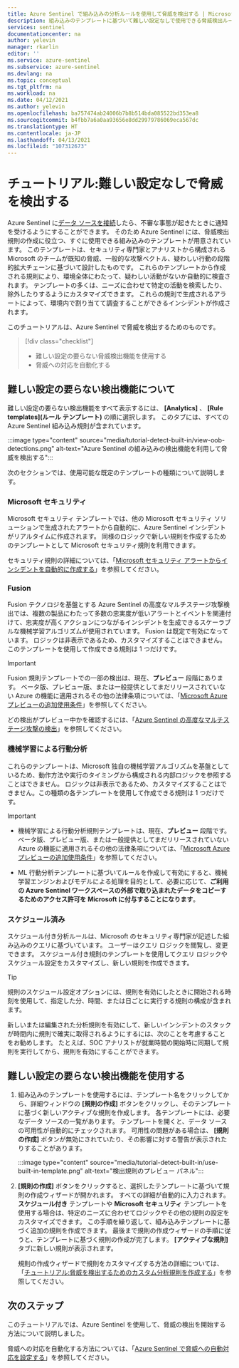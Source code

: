 ```yaml
---
title: Azure Sentinel で組み込みの分析ルールを使用して脅威を検出する | Microsoft Docs
description: 組み込みのテンプレートに基づいて難しい設定なしで使用できる脅威検出ルールの使用方法について説明します。これを使用すると、何か疑わしいことが発生したときに通知が届きます。
services: sentinel
documentationcenter: na
author: yelevin
manager: rkarlin
editor: ''
ms.service: azure-sentinel
ms.subservice: azure-sentinel
ms.devlang: na
ms.topic: conceptual
ms.tgt_pltfrm: na
ms.workload: na
ms.date: 04/12/2021
ms.author: yelevin
ms.openlocfilehash: ba757474ab24006b7b8b514bda085522bd353ea8
ms.sourcegitcommit: b4fbb7a6a0aa93656e8dd29979786069eca567dc
ms.translationtype: HT
ms.contentlocale: ja-JP
ms.lasthandoff: 04/13/2021
ms.locfileid: "107312673"
---
```

# <a name="tutorial-detect-threats-out-of-the-box"></a>チュートリアル:難しい設定なしで脅威を検出する

Azure Sentinel に[データ ソースを接続](quickstart-onboard.md)したら、不審な事態が起きたときに通知を受けるようにすることができます。 そのため Azure Sentinel には、脅威検出規則の作成に役立つ、すぐに使用できる組み込みのテンプレートが用意されています。 このテンプレートは、セキュリティ専門家とアナリストから構成される Microsoft のチームが既知の脅威、一般的な攻撃ベクトル、疑わしい行動の段階的拡大チェーンに基づいて設計したものです。 これらのテンプレートから作成される規則により、環境全体にわたって、疑わしい活動がないか自動的に検査されます。 テンプレートの多くは、ニーズに合わせて特定の活動を検索したり、除外したりするようにカスタマイズできます。 これらの規則で生成されるアラートによって、環境内で割り当てて調査することができるインシデントが作成されます。

このチュートリアルは、Azure Sentinel で脅威を検出するためのものです。

> [!div class="checklist"]
> * 難しい設定の要らない脅威検出機能を使用する
> * 脅威への対応を自動化する

## <a name="about-out-of-the-box-detections"></a>難しい設定の要らない検出機能について

難しい設定の要らない検出機能をすべて表示するには、 **[Analytics]** 、 **[Rule templates]\(ルール テンプレート\)** の順に選択します。 このタブには、すべての Azure Sentinel 組み込み規則が含まれています。

   :::image type="content" source="media/tutorial-detect-built-in/view-oob-detections.png" alt-text="Azure Sentinel の組み込みの検出機能を利用して脅威を検出する":::

次のセクションでは、使用可能な既定のテンプレートの種類について説明します。

### <a name="microsoft-security"></a>Microsoft セキュリティ

Microsoft セキュリティ テンプレートでは、他の Microsoft セキュリティ ソリューションで生成されたアラートから自動的に、Azure Sentinel インシデントがリアルタイムに作成されます。 同様のロジックで新しい規則を作成するためのテンプレートとして Microsoft セキュリティ規則を利用できます。

セキュリティ規則の詳細については、「[Microsoft セキュリティ アラートからインシデントを自動的に作成する](create-incidents-from-alerts.md)」を参照してください。

### <a name="fusion"></a>Fusion

Fusion テクノロジを基盤とする Azure Sentinel の高度なマルチステージ攻撃検出では、複数の製品にわたって多数の忠実度が低いアラートとイベントを関連付けて、忠実度が高くアクションにつながるインシデントを生成できるスケーラブルな機械学習アルゴリズムが使用されています。 Fusion は既定で有効になっています。 ロジックは非表示であるため、カスタマイズすることはできません。このテンプレートを使用して作成できる規則は 1 つだけです。

> [!IMPORTANT]
> Fusion 規則テンプレートでの一部の検出は、現在、**プレビュー** 段階にあります。 ベータ版、プレビュー版、または一般提供としてまだリリースされていない Azure の機能に適用されるその他の法律条項については、「[Microsoft Azure プレビューの追加使用条件](https://azure.microsoft.com/support/legal/preview-supplemental-terms/)」を参照してください。
>
> どの検出がプレビュー中かを確認するには、「[Azure Sentinel の高度なマルチステージ攻撃の検出](fusion.md)」を参照してください。

### <a name="machine-learning-behavioral-analytics"></a>機械学習による行動分析

これらのテンプレートは、Microsoft 独自の機械学習アルゴリズムを基盤としているため、動作方法や実行のタイミングから構成される内部ロジックを参照することはできません。 ロジックは非表示であるため、カスタマイズすることはできません。この種類の各テンプレートを使用して作成できる規則は 1 つだけです。

> [!IMPORTANT]
> - 機械学習による行動分析規則テンプレートは、現在、**プレビュー** 段階です。 ベータ版、プレビュー版、または一般提供としてまだリリースされていない Azure の機能に適用されるその他の法律条項については、「[Microsoft Azure プレビューの追加使用条件](https://azure.microsoft.com/support/legal/preview-supplemental-terms/)」を参照してください。
>
> - ML 行動分析テンプレートに基づいてルールを作成して有効にすると、機械学習エンジンおよびモデルによる処理を目的として、必要に応じて、**ご利用の Azure Sentinel ワークスペースの外部で取り込まれたデータをコピーするためのアクセス許可を Microsoft に付与することになります**。

### <a name="scheduled"></a>スケジュール済み

スケジュール付き分析ルールは、Microsoft のセキュリティ専門家が記述した組み込みのクエリに基づいています。 ユーザーはクエリ ロジックを閲覧し、変更できます。 スケジュール付き規則のテンプレートを使用してクエリ ロジックやスケジュール設定をカスタマイズし、新しい規則を作成できます。

> [!TIP]
> 規則のスケジュール設定オプションには、規則を有効にしたときに開始される時刻を使用して、指定した分、時間、または日ごとに実行する規則の構成が含まれます。
>
> 新しいまたは編集された分析規則を有効にして、新しいインシデントのスタックが時間内に規則で確実に取得されるようにするには、次のことを考慮することをお勧めします。 たとえば、SOC アナリストが就業時間の開始時に同期して規則を実行してから、規則を有効にすることができます。
>

## <a name="use-out-of-the-box-detections"></a>難しい設定の要らない検出機能を使用する

1. 組み込みのテンプレートを使用するには、テンプレート名をクリックしてから、詳細ウィンドウの **[規則の作成]** ボタンをクリックし、そのテンプレートに基づく新しいアクティブな規則を作成します。 各テンプレートには、必要なデータ ソースの一覧があります。 テンプレートを開くと、データ ソースの可用性が自動的にチェックされます。 可用性の問題がある場合は、 **[規則の作成]** ボタンが無効にされていたり、その影響に対する警告が表示されたりすることがあります。

    :::image type="content" source="media/tutorial-detect-built-in/use-built-in-template.png" alt-text="検出規則のプレビュー パネル":::

1. **[規則の作成]** ボタンをクリックすると、選択したテンプレートに基づいて規則の作成ウィザードが開かれます。 すべての詳細が自動的に入力されます。**スケジュール付き** テンプレートや **Microsoft セキュリティ** テンプレートを使用する場合は、特定のニーズに合わせてロジックやその他の規則の設定をカスタマイズできます。 この手順を繰り返して、組み込みテンプレートに基づく追加の規則を作成できます。 最後まで規則の作成ウィザードの手順に従うと、テンプレートに基づく規則の作成が完了します。 **[アクティブな規則]** タブに新しい規則が表示されます。

    規則の作成ウィザードで規則をカスタマイズする方法の詳細については、「[チュートリアル:脅威を検出するためのカスタム分析規則を作成する](tutorial-detect-threats-custom.md)」を参照してください。

## <a name="next-steps"></a>次のステップ

このチュートリアルでは、Azure Sentinel を使用して、脅威の検出を開始する方法について説明しました。

脅威への対応を自動化する方法については、「[Azure Sentinel で脅威への自動対応を設定する](tutorial-respond-threats-playbook.md)」を参照してください。
